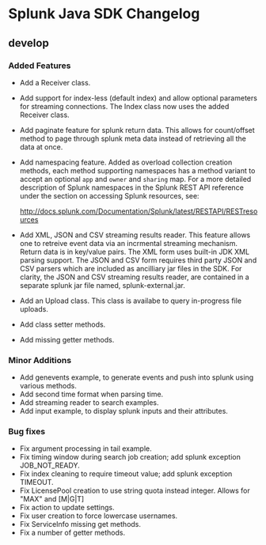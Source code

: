 # Splunk Java SDK Changelog

## develop

### Added Features

* Add a Receiver class.

* Add support for index-less (default index) and allow optional parameters for 
  streaming connections. The Index class now uses the added Receiver class.

* Add paginate feature for splunk return data. This allows for count/offset 
  method to page through splunk meta data instead of retrieving all the data 
  at once.

* Add namespacing feature. Added as overload collection creation methods, each 
  method supporting namespaces has a method variant to accept an optional 
  `app` and `owner` and `sharing` map. For a more detailed description of Splunk
  namespaces in the Splunk REST API reference under the section on accessing 
  Splunk resources, see:
   
  http://docs.splunk.com/Documentation/Splunk/latest/RESTAPI/RESTresources

* Add XML, JSON and CSV streaming results reader. This feature allows one to 
  retreive event data via an incrmental streaming mechanism. Return data is in
  key/value pairs. The XML form uses built-in JDK XML parsing support. The JSON 
  and CSV form requires third party JSON and CSV parsers which are included as
  ancilliary jar files in the SDK. For clarity, the JSON and CSV streaming 
  results reader, are contained in a separate splunk jar file named,
  splunk-external.jar.

* Add an Upload class. This class is availabe to query in-progress file uploads.

* Add class setter methods.

* Add missing getter methods.

### Minor Additions

* Add genevents example, to generate events and push into splunk using various
  methods.
* Add second time format when parsing time.
* Add streaming reader to search examples.
* Add input example, to display splunk inputs and their attributes.

### Bug fixes

* Fix argument processing in tail example.
* Fix timing window during search job creation; 
  add splunk exception JOB_NOT_READY.
* Fix index cleaning to require timeout value; add splunk exception TIMEOUT.
* Fix LicensePool creation to use string quota instead integer. 
  Allows for "MAX" and <number>[M|G|T]
* Fix action to update settings.
* Fix user creation to force lowercase usernames.
* Fix ServiceInfo missing get methods.
* Fix a number of getter methods. 
